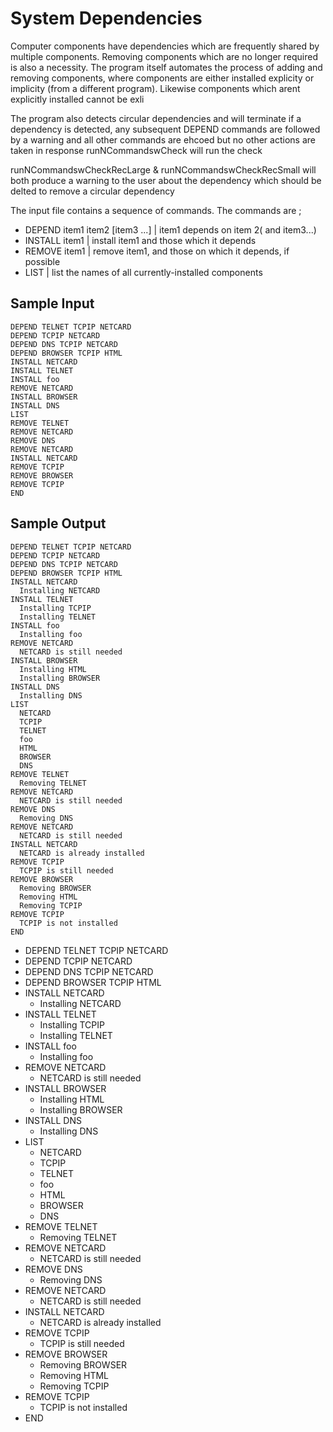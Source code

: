 System Dependencies
====
Computer components have dependencies which are frequently shared by multiple components.
Removing components which are no longer required is also a necessity. The program itself automates the process of adding and removing components, where components are either installed explicity or implicity (from a different program). Likewise components which arent explicitly installed cannot be exli

The program also detects circular dependencies and will terminate if a dependency is detected, any subsequent DEPEND commands are followed by a warning and all other commands are ehcoed but no other actions are taken in response  runNCommandswCheck will run the check

runNCommandswCheckRecLarge & runNCommandswCheckRecSmall will both produce a warning to the user about the dependency which should be delted to remove a circular dependency

The input file contains a sequence of commands. The commands are ;
- DEPEND item1 item2 [item3 ...] | item1 depends on item 2( and item3...)
- INSTALL item1  | install item1 and those which it depends
- REMOVE item1  | remove item1, and those on which it depends, if possible
- LIST  | list the names of all currently-installed components


Sample Input
----
````
DEPEND TELNET TCPIP NETCARD
DEPEND TCPIP NETCARD
DEPEND DNS TCPIP NETCARD
DEPEND BROWSER TCPIP HTML
INSTALL NETCARD
INSTALL TELNET
INSTALL foo
REMOVE NETCARD
INSTALL BROWSER
INSTALL DNS
LIST
REMOVE TELNET
REMOVE NETCARD
REMOVE DNS
REMOVE NETCARD
INSTALL NETCARD
REMOVE TCPIP
REMOVE BROWSER
REMOVE TCPIP
END
````

Sample Output
----
````
DEPEND TELNET TCPIP NETCARD
DEPEND TCPIP NETCARD
DEPEND DNS TCPIP NETCARD
DEPEND BROWSER TCPIP HTML
INSTALL NETCARD
  Installing NETCARD
INSTALL TELNET
  Installing TCPIP
  Installing TELNET
INSTALL foo
  Installing foo
REMOVE NETCARD
  NETCARD is still needed
INSTALL BROWSER
  Installing HTML
  Installing BROWSER
INSTALL DNS
  Installing DNS
LIST
  NETCARD
  TCPIP
  TELNET
  foo
  HTML
  BROWSER
  DNS
REMOVE TELNET
  Removing TELNET
REMOVE NETCARD
  NETCARD is still needed
REMOVE DNS
  Removing DNS
REMOVE NETCARD
  NETCARD is still needed
INSTALL NETCARD
  NETCARD is already installed
REMOVE TCPIP
  TCPIP is still needed
REMOVE BROWSER
  Removing BROWSER
  Removing HTML
  Removing TCPIP
REMOVE TCPIP
  TCPIP is not installed
END
````
- DEPEND TELNET TCPIP NETCARD
- DEPEND TCPIP NETCARD
- DEPEND DNS TCPIP NETCARD
- DEPEND BROWSER TCPIP HTML
- INSTALL NETCARD
  - Installing NETCARD
- INSTALL TELNET
  - Installing TCPIP
  - Installing TELNET
- INSTALL foo
  - Installing foo
- REMOVE NETCARD
  - NETCARD is still needed
- INSTALL BROWSER
  - Installing HTML
  - Installing BROWSER
- INSTALL DNS
  - Installing DNS
- LIST
  - NETCARD
  - TCPIP
  - TELNET
  - foo
  - HTML
  - BROWSER
  - DNS
- REMOVE TELNET
  - Removing TELNET
- REMOVE NETCARD
  - NETCARD is still needed
- REMOVE DNS
  - Removing DNS
- REMOVE NETCARD
  - NETCARD is still needed
- INSTALL NETCARD
  - NETCARD is already installed
- REMOVE TCPIP
  - TCPIP is still needed
- REMOVE BROWSER
  - Removing BROWSER
  - Removing HTML
  - Removing TCPIP
- REMOVE TCPIP
  - TCPIP is not installed
- END
````
